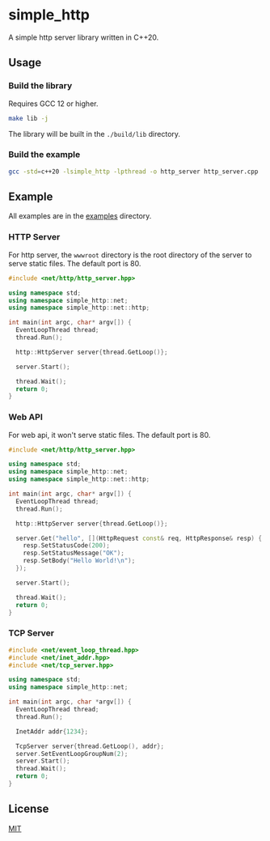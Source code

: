 # simple_http

A simple http server library written in C++20.

## Usage
### Build the library
Requires GCC 12 or higher.

```bash
make lib -j
```
The library will be built in the `./build/lib` directory.
### Build the example

```bash
gcc -std=c++20 -lsimple_http -lpthread -o http_server http_server.cpp
```
## Example
All examples are in the [examples](https://github.com/QRWells/simple_http/tree/v0.1.0/example) directory.

### HTTP Server

For http server, the `wwwroot` directory is the root directory of the server to serve static files. The default port is 80. 

```cpp
#include <net/http/http_server.hpp>

using namespace std;
using namespace simple_http::net;
using namespace simple_http::net::http;

int main(int argc, char* argv[]) {
  EventLoopThread thread;
  thread.Run();

  http::HttpServer server{thread.GetLoop()};

  server.Start();

  thread.Wait();
  return 0;
}
```

### Web API

For web api, it won't serve static files. The default port is 80.

```cpp
#include <net/http/http_server.hpp>

using namespace std;
using namespace simple_http::net;
using namespace simple_http::net::http;

int main(int argc, char* argv[]) {
  EventLoopThread thread;
  thread.Run();

  http::HttpServer server{thread.GetLoop()};

  server.Get("hello", [](HttpRequest const& req, HttpResponse& resp) {
    resp.SetStatusCode(200);
    resp.SetStatusMessage("OK");
    resp.SetBody("Hello World!\n");
  });

  server.Start();

  thread.Wait();
  return 0;
}
```
### TCP Server

```cpp
#include <net/event_loop_thread.hpp>
#include <net/inet_addr.hpp>
#include <net/tcp_server.hpp>

using namespace std;
using namespace simple_http::net;

int main(int argc, char *argv[]) {
  EventLoopThread thread;
  thread.Run();

  InetAddr addr{1234};

  TcpServer server{thread.GetLoop(), addr};
  server.SetEventLoopGroupNum(2);
  server.Start();
  thread.Wait();
  return 0;
}
```

## License

[MIT](LICENSE)